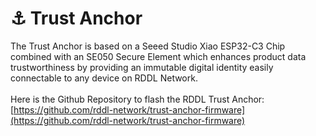 # ⚓ Trust Anchor

The Trust Anchor is based on a Seeed Studio Xiao ESP32-C3 Chip combined with an SE050 Secure Element which enhances product data trustworthiness by providing an immutable digital identity easily connectable to any device on RDDL Network.\
\
Here is the Github Repository to flash the RDDL Trust Anchor:\
[https://github.com/rddl-network/trust-anchor-firmware](https://github.com/rddl-network/trust-anchor-firmware)

<figure><img src="../../.gitbook/assets/image (18).png" alt=""><figcaption></figcaption></figure>

